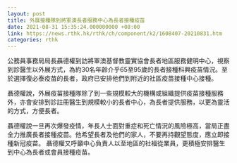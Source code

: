 ```yaml
---
layout: post
title: 外展接種隊到將軍澳長者服務中心為長者接種疫苗
date: 2021-08-31 15:35:24.000000000 +08:00
link: https://news.rthk.hk/rthk/ch/component/k2/1608407-20210831.htm
categories: rthk
---
```


公務員事務局局長聶德權到訪將軍澳基督教靈實協會長者地區服務健明中心，視察到診醫生以外展方式，為約30名年齡介乎65至95歲的長者接種科興疫苗情況。至於選擇復必泰疫苗的長者，政府已安排他們到附近的社區疫苗接種中心接種。
 
聶德權說，外展疫苗接種隊除了到一些規模較大的機構或組織提供疫苗接種服務外，亦會安排到診註冊醫生到規模較小的長者中心，為長者提供服務，以更為靈活的方式，方便長者。

聶德權說一旦再次爆發疫情，年長人士面對重症和死亡情況的風險極高，當局正盡全力推廣長者接種疫苗。他希望長者及他們的家人，不要再持觀望態度，應立即接種新冠疫苗。 聶德權又呼籲中心負責人以至地區的社福從業員，更積極安排醫生到中心為長者或會員接種疫苗。
